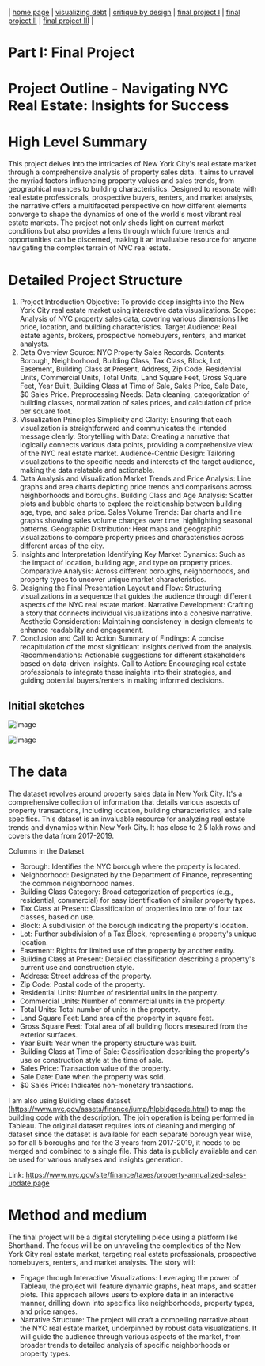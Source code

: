 | [home page](https://cmustudent.github.io/tswd-portfolio-templates/) | [visualizing debt](visualizing-government-debt) | [critique by design](critique-by-design) | [final project I](final-project-part-one) | [final project II](final-project-part-two) | [final project III](final-project-part-three) |

# Part I: Final Project

# Project Outline - Navigating NYC Real Estate: Insights for Success

# High Level Summary
This project delves into the intricacies of New York City's real estate market through a comprehensive analysis of property sales data. It aims to unravel the myriad factors influencing property values and sales trends, from geographical nuances to building characteristics. Designed to resonate with real estate professionals, prospective buyers, renters, and market analysts, the narrative offers a multifaceted perspective on how different elements converge to shape the dynamics of one of the world's most vibrant real estate markets. The project not only sheds light on current market conditions but also provides a lens through which future trends and opportunities can be discerned, making it an invaluable resource for anyone navigating the complex terrain of NYC real estate.
 
# Detailed Project Structure
1. Project Introduction
Objective: To provide deep insights into the New York City real estate market using interactive data visualizations.
Scope: Analysis of NYC property sales data, covering various dimensions like price, location, and building characteristics.
Target Audience: Real estate agents, brokers, prospective homebuyers, renters, and market analysts.
2. Data Overview
Source: NYC Property Sales Records.
Contents: Borough, Neighborhood, Building Class, Tax Class, Block, Lot, Easement, Building Class at Present, Address, Zip Code, Residential Units, Commercial Units, Total Units, Land Square Feet, Gross Square Feet, Year Built, Building Class at Time of Sale, Sales Price, Sale Date, $0 Sales Price.
Preprocessing Needs: Data cleaning, categorization of building classes, normalization of sales prices, and calculation of price per square foot.
3. Visualization Principles
Simplicity and Clarity: Ensuring that each visualization is straightforward and communicates the intended message clearly.
Storytelling with Data: Creating a narrative that logically connects various data points, providing a comprehensive view of the NYC real estate market.
Audience-Centric Design: Tailoring visualizations to the specific needs and interests of the target audience, making the data relatable and actionable.
4. Data Analysis and Visualization
Market Trends and Price Analysis: Line graphs and area charts depicting price trends and comparisons across neighborhoods and boroughs.
Building Class and Age Analysis: Scatter plots and bubble charts to explore the relationship between building age, type, and sales price.
Sales Volume Trends: Bar charts and line graphs showing sales volume changes over time, highlighting seasonal patterns.
Geographic Distribution: Heat maps and geographic visualizations to compare property prices and characteristics across different areas of the city.
5. Insights and Interpretation
Identifying Key Market Dynamics: Such as the impact of location, building age, and type on property prices.
Comparative Analysis: Across different boroughs, neighborhoods, and property types to uncover unique market characteristics.
6. Designing the Final Presentation
Layout and Flow: Structuring visualizations in a sequence that guides the audience through different aspects of the NYC real estate market.
Narrative Development: Crafting a story that connects individual visualizations into a cohesive narrative.
Aesthetic Consideration: Maintaining consistency in design elements to enhance readability and engagement.
7. Conclusion and Call to Action
Summary of Findings: A concise recapitulation of the most significant insights derived from the analysis.
Recommendations: Actionable suggestions for different stakeholders based on data-driven insights.
Call to Action: Encouraging real estate professionals to integrate these insights into their strategies, and guiding potential buyers/renters in making informed decisions.


## Initial sketches

![image](https://github.com/siddheshbadhan/portfolio_tsd/assets/57594239/2ccce69f-31a9-41ed-802c-501ce4580f24)

![image](https://github.com/siddheshbadhan/portfolio_tsd/assets/57594239/24e9798c-5fdc-462f-8394-8bd8b0524d77)


# The data
The dataset revolves around property sales data in New York City. It's a comprehensive collection of information that details various aspects of property transactions, including location, building characteristics, and sale specifics. This dataset is an invaluable resource for analyzing real estate trends and dynamics within New York City. It has close to 2.5 lakh rows and covers the data from 2017-2019.

Columns in the Dataset
- Borough: Identifies the NYC borough where the property is located.
- Neighborhood: Designated by the Department of Finance, representing the common neighborhood names.
- Building Class Category: Broad categorization of properties (e.g., residential, commercial) for easy identification of similar property types.
- Tax Class at Present: Classification of properties into one of four tax classes, based on use.
- Block: A subdivision of the borough indicating the property's location.
- Lot: Further subdivision of a Tax Block, representing a property's unique location.
- Easement: Rights for limited use of the property by another entity.
- Building Class at Present: Detailed classification describing a property's current use and construction style.
- Address: Street address of the property.
- Zip Code: Postal code of the property.
- Residential Units: Number of residential units in the property.
- Commercial Units: Number of commercial units in the property.
- Total Units: Total number of units in the property.
- Land Square Feet: Land area of the property in square feet.
- Gross Square Feet: Total area of all building floors measured from the exterior surfaces.
- Year Built: Year when the property structure was built.
- Building Class at Time of Sale: Classification describing the property's use or construction style at the time of sale.
- Sales Price: Transaction value of the property.
- Sale Date: Date when the property was sold.
- $0 Sales Price: Indicates non-monetary transactions.

I am also using Building class dataset (https://www.nyc.gov/assets/finance/jump/hlpbldgcode.html) to map the building code with the description. The join operation is being performed in Tableau. The original dataset requires lots of cleaning and merging of dataset since the dataset is available for each separate borough year wise, so for all 5 boroughs and for the 3 years from 2017-2019, it needs to be merged and combined to a single file. This data is publicly available and can be used for various analyses and insights generation.

Link: https://www.nyc.gov/site/finance/taxes/property-annualized-sales-update.page 

# Method and medium

The final project will be a digital storytelling piece using a platform like Shorthand. The focus will be on unraveling the complexities of the New York City real estate market, targeting real estate professionals, prospective homebuyers, renters, and market analysts. The story will:
- Engage through Interactive Visualizations: Leveraging the power of Tableau, the project will feature dynamic graphs, heat maps, and scatter plots. This approach allows users to explore data in an interactive manner, drilling down into specifics like neighborhoods, property types, and price ranges.
- Narrative Structure: The project will craft a compelling narrative about the NYC real estate market, underpinned by robust data visualizations. It will guide the audience through various aspects of the market, from broader trends to detailed analysis of specific neighborhoods or property types.
